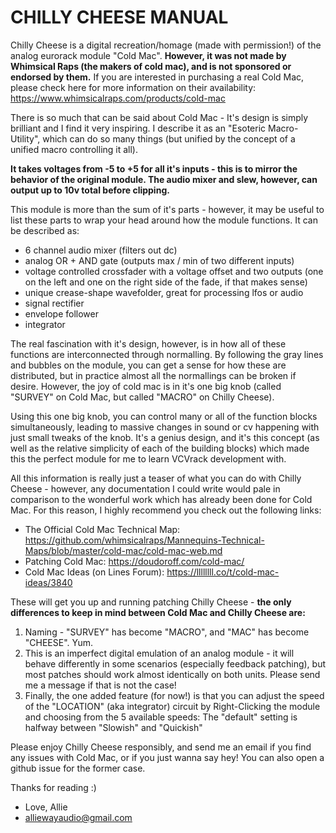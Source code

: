 # CHILLY CHEESE MANUAL

Chilly Cheese is a digital recreation/homage (made with permission!) of the analog eurorack module "Cold Mac". **However, it was not made by Whimsical Raps (the makers of cold mac), and is not sponsored or endorsed by them.** If you are interested in purchasing a real Cold Mac, please check here for more information on their availability: https://www.whimsicalraps.com/products/cold-mac

There is so much that can be said about Cold Mac - It's design is simply brilliant and I find it very inspiring. I describe it as an "Esoteric Macro-Utility", which can do so many things (but unified by the concept of a unified macro controlling it all).

**It takes voltages from -5 to +5 for all it's inputs - this is to mirror the behavior of the original module. The audio mixer and slew, however, can output up to 10v total before clipping.**

This module is more than the sum of it's parts - however, it may be useful to list these parts to wrap your head around how the module functions. It can be described as:

* 6 channel audio mixer (filters out dc)
* analog OR + AND gate (outputs max / min of two different inputs)
* voltage controlled crossfader with a voltage offset and two outputs (one on the left and one on the right side of the fade, if that makes sense)
* unique crease-shape wavefolder, great for processing lfos or audio
* signal rectifier
* envelope follower
* integrator

The real fascination with it's design, however, is in how all of these functions are interconnected through normalling. By following the gray lines and bubbles on the module, you can get a sense for how these are distributed, but in practice almost all the normallings can be broken if desire. However, the joy of cold mac is in it's one big knob (called "SURVEY" on Cold Mac, but called "MACRO" on Chilly Cheese).

Using this one big knob, you can control many or all of the function blocks simultaneously, leading to massive changes in sound or cv happening with just small tweaks of the knob. It's a genius design, and it's this concept (as well as the relative simplicity of each of the building blocks) which made this the perfect module for me to learn VCVrack development with.

All this information is really just a teaser of what you can do with Chilly Cheese - however, any documentation I could write would pale in comparison to the wonderful work which has already been done for Cold Mac. For this reason, I highly recommend you check out the following links:

* The Official Cold Mac Technical Map: https://github.com/whimsicalraps/Mannequins-Technical-Maps/blob/master/cold-mac/cold-mac-web.md
* Patching Cold Mac: https://doudoroff.com/cold-mac/
* Cold Mac Ideas (on Lines Forum): https://llllllll.co/t/cold-mac-ideas/3840

These will get you up and running patching Chilly Cheese - **the only differences to keep in mind between Cold Mac and Chilly Cheese are:**

1. Naming - "SURVEY" has become "MACRO", and "MAC" has become "CHEESE". Yum.
2. This is an imperfect digital emulation of an analog module - it will behave differently in some scenarios (especially feedback patching), but most patches should work almost identically on both units. Please send me a message if that is not the case!
3. Finally, the one added feature (for now!) is that you can adjust the speed of the "LOCATION" (aka integrator) circuit by Right-Clicking the module and choosing from the 5 available speeds: The "default" setting is halfway between "Slowish" and "Quickish"

Please enjoy Chilly Cheese responsibly, and send me an email if you find any issues with Cold Mac, or if you just wanna say hey! You can also open a github issue for the former case.

Thanks for reading :)

- Love, Allie
- alliewayaudio@gmail.com
